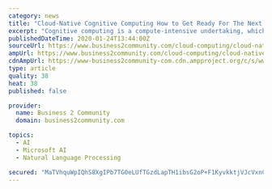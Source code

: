 ```yaml
---
category: news
title: "Cloud-Native Cognitive Computing How to Get Ready For The Next Frontier in AI"
excerpt: "Cognitive computing is a compute-intensive undertaking, which is of course why cognitive services are so closely linked to cloud-based environments. The leading providers in this field – Amazon AWS, Microsoft Azure, Google Cloud, and IBM Watson – are all cloud computing heavyweights. They offer highly modular services with capabilities such ..."
publishedDateTime: 2020-01-24T13:44:00Z
sourceUrl: https://www.business2community.com/cloud-computing/cloud-native-cognitive-computing-how-to-get-ready-for-the-next-frontier-in-ai-02277792
ampUrl: https://www.business2community.com/cloud-computing/cloud-native-cognitive-computing-how-to-get-ready-for-the-next-frontier-in-ai-02277792/amp
cdnAmpUrl: https://www-business2community-com.cdn.ampproject.org/c/s/www.business2community.com/cloud-computing/cloud-native-cognitive-computing-how-to-get-ready-for-the-next-frontier-in-ai-02277792/amp
type: article
quality: 38
heat: 38
published: false

provider:
  name: Business 2 Community
  domain: business2community.com

topics:
  - AI
  - Microsoft AI
  - Natural Language Processing

secured: "MaTVhquWpIQhS8XgIPb7TG0eLUfTGzdLapTH1ibsG2oP+F1KyvkktjVJcVxnCz+zIWcIZf671fKvpJDOoOb0dGlkSbhjJQRGaWQP08P00wFZt7Gw+Id+Qa39E0vuHpmm83G58HIt2ikFk0sIt3y3iACrJl31U5YThj5BCgCXUfAlCmsYOTmtoUasmcpeiyshbgGGpHpro/Bafs4i8FOaa2dUUJ6pXGeiKcKoFUNdiVIvqUdLE5kvfDgHVsDY1gwUAhvazgBPTLbjwUT9+1XfdZyNfh5w2oGZrzPduzhrRqbE88lWsdMm/5g1und9YFTpXjBaHTf/scjQR9OwlUaxsAaBLLW8qfPuGlmRYW4ad47T96HArft0+ZThv5GT5ds/BRkTNEtznuNkhIts39VShMf3LdsfbuSBbr3LhGoZsrWAhRZPunYsXYz49VTS9eO28jFrQjjjmfa3kQvWg8iglssZ6Z6cUYcfiOAzhxh4YUM=;Wbd6k0QrUkV3L5vCajtxVA=="
---
```


